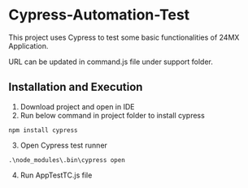 # Cypress-Automation-Test

This project uses Cypress to test some basic functionalities of 24MX Application.

URL can be updated in command.js file under support folder.

## Installation and Execution

1. Download project and open in IDE
2. Run below command in project folder to install cypress

```npm install cypress ```

3. Open Cypress test runner

```.\node_modules\.bin\cypress open```

4. Run AppTestTC.js file



